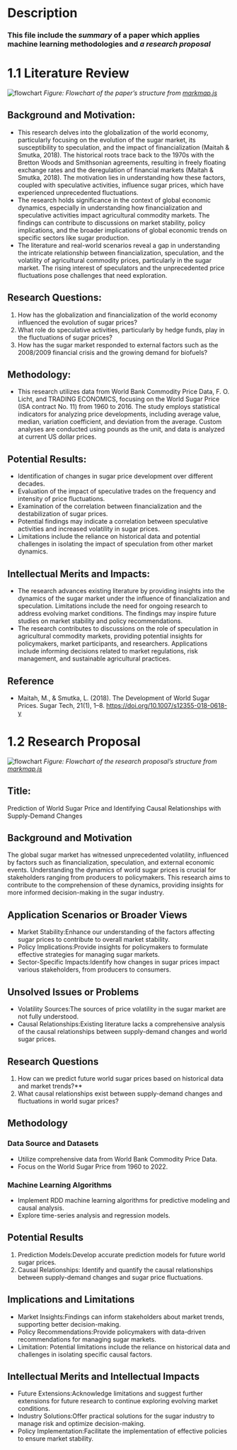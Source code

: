 # Description
### This file include the *summary* of a paper which applies machine learning methodologies and *a research proposal*
# 1.1 Literature Review
![flowchart](flowchart10.png)
*Figure: Flowchart of the paper’s structure from [markmap.js](https://markmap.js.org/)* 
## Background and Motivation:
-  This research delves into the globalization of the world economy, particularly focusing on the evolution of the sugar market, its susceptibility to speculation, and the impact of financialization (Maitah & Smutka, 2018). The historical roots trace back to the 1970s with the Bretton Woods and Smithsonian agreements, resulting in freely floating exchange rates and the deregulation of financial markets (Maitah & Smutka, 2018). The motivation lies in understanding how these factors, coupled with speculative activities, influence sugar prices, which have experienced unprecedented fluctuations.
-  The research holds significance in the context of global economic dynamics, especially in understanding how financialization and speculative activities impact agricultural commodity markets. The findings can contribute to discussions on market stability, policy implications, and the broader implications of global economic trends on specific sectors like sugar production.
-  The literature and real-world scenarios reveal a gap in understanding the intricate relationship between financialization, speculation, and the volatility of agricultural commodity prices, particularly in the sugar market. The rising interest of speculators and the unprecedented price fluctuations pose challenges that need exploration.
## Research Questions:
1. How has the globalization and financialization of the world economy influenced the evolution of sugar prices?
2. What role do speculative activities, particularly by hedge funds, play in the fluctuations of sugar prices?
3. How has the sugar market responded to external factors such as the 2008/2009 financial crisis and the growing demand for biofuels?
## Methodology:
-  This research utilizes data from World Bank Commodity Price Data, F. O. Licht, and TRADING ECONOMICS, focusing on the World Sugar Price (ISA contract No. 11) from 1960 to 2016. The study employs statistical indicators for analyzing price developments, including average value, median, variation coefficient, and deviation from the average. Custom analyses are conducted using pounds as the unit, and data is analyzed at current US dollar prices.
## Potential Results:
-  Identification of changes in sugar price development over different decades.
-  Evaluation of the impact of speculative trades on the frequency and intensity of price fluctuations.
-  Examination of the correlation between financialization and the destabilization of sugar prices.
-  Potential findings may indicate a correlation between speculative activities and increased volatility in sugar prices.
-  Limitations include the reliance on historical data and potential challenges in isolating the impact of speculation from other market dynamics.
## Intellectual Merits and Impacts:
-  The research advances existing literature by providing insights into the dynamics of the sugar market under the influence of financialization and speculation. Limitations include the need for ongoing research to address evolving market conditions. The findings may inspire future studies on market stability and policy recommendations.
-  The research contributes to discussions on the role of speculation in agricultural commodity markets, providing potential insights for policymakers, market participants, and researchers. Applications include informing decisions related to market regulations, risk management, and sustainable agricultural practices.
## Reference 
-  Maitah, M., & Smutka, L. (2018). The Development of World Sugar Prices. Sugar Tech, 21(1), 1–8. https://doi.org/10.1007/s12355-018-0618-y

# 1.2 Research Proposal
![flowchart](flowchart11.png)
*Figure: Flowchart of the research proposal’s structure from [markmap.js](https://markmap.js.org/)* 
## Title: 
Prediction of World Sugar Price and Identifying Causal Relationships with Supply-Demand Changes

## Background and Motivation
The global sugar market has witnessed unprecedented volatility, influenced by factors such as financialization, speculation, and external economic events. Understanding the dynamics of world sugar prices is crucial for stakeholders ranging from producers to policymakers. This research aims to contribute to the comprehension of these dynamics, providing insights for more informed decision-making in the sugar industry.

## Application Scenarios or Broader Views
-  Market Stability:Enhance our understanding of the factors affecting sugar prices to contribute to overall market stability.
-  Policy Implications:Provide insights for policymakers to formulate effective strategies for managing sugar markets.
-  Sector-Specific Impacts:Identify how changes in sugar prices impact various stakeholders, from producers to consumers.

## Unsolved Issues or Problems
-  Volatility Sources:The sources of price volatility in the sugar market are not fully understood.
-  Causal Relationships:Existing literature lacks a comprehensive analysis of the causal relationships between supply-demand changes and world sugar prices.

## Research Questions
1. How can we predict future world sugar prices based on historical data and market trends?**
2. What causal relationships exist between supply-demand changes and fluctuations in world sugar prices?

## Methodology

### Data Source and Datasets
-  Utilize comprehensive data from World Bank Commodity Price Data.
-  Focus on the World Sugar Price from 1960 to 2022.

### Machine Learning Algorithms
- Implement RDD machine learning algorithms for predictive modeling and causal analysis.
- Explore time-series analysis and regression models.
  
## Potential Results
1. Prediction Models:Develop accurate prediction models for future world sugar prices.
2. Causal Relationships: Identify and quantify the causal relationships between supply-demand changes and sugar price fluctuations.

## Implications and Limitations
-  Market Insights:Findings can inform stakeholders about market trends, supporting better decision-making.
-  Policy Recommendations:Provide policymakers with data-driven recommendations for managing sugar markets.
-  Limitation: Potential limitations include the reliance on historical data and challenges in isolating specific causal factors.

## Intellectual Merits and Intellectual Impacts
-  Future Extensions:Acknowledge limitations and suggest further extensions for future research to continue exploring evolving market conditions.
-  Industry Solutions:Offer practical solutions for the sugar industry to manage risk and optimize decision-making.
-  Policy Implementation:Facilitate the implementation of effective policies to ensure market stability.

